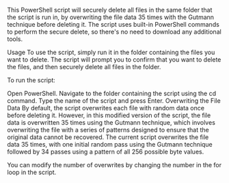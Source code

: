 This PowerShell script will securely delete all files in the same folder that the script is run in, by overwriting the file data 35 times with the Gutmann technique before deleting it. The script uses built-in PowerShell commands to perform the secure delete, so there's no need to download any additional tools.

Usage
To use the script, simply run it in the folder containing the files you want to delete. The script will prompt you to confirm that you want to delete the files, and then securely delete all files in the folder.

To run the script:

Open PowerShell.
Navigate to the folder containing the script using the cd command.
Type the name of the script and press Enter.
Overwriting the File Data
By default, the script overwrites each file with random data once before deleting it. However, in this modified version of the script, the file data is overwritten 35 times using the Gutmann technique, which involves overwriting the file with a series of patterns designed to ensure that the original data cannot be recovered. The current script overwrites the file data 35 times, with one initial random pass using the Gutmann technique followed by 34 passes using a pattern of all 256 possible byte values.

You can modify the number of overwrites by changing the number in the for loop in the script.
